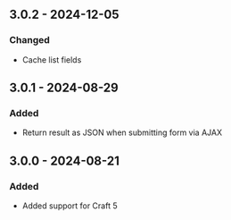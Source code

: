 ## 3.0.2 - 2024-12-05

### Changed
- Cache list fields

## 3.0.1 - 2024-08-29

### Added
- Return result as JSON when submitting form via AJAX

## 3.0.0 - 2024-08-21

### Added
- Added support for Craft 5
